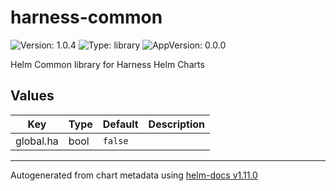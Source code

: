# harness-common

![Version: 1.0.4](https://img.shields.io/badge/Version-1.0.4-informational?style=flat-square) ![Type: library](https://img.shields.io/badge/Type-library-informational?style=flat-square) ![AppVersion: 0.0.0](https://img.shields.io/badge/AppVersion-0.0.0-informational?style=flat-square)

Helm Common library for Harness Helm Charts

## Values

| Key | Type | Default | Description |
|-----|------|---------|-------------|
| global.ha | bool | `false` |  |

----------------------------------------------
Autogenerated from chart metadata using [helm-docs v1.11.0](https://github.com/norwoodj/helm-docs/releases/v1.11.0)
